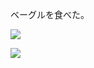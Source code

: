 ベーグルを食べた。

![](https://photos.apkas.net/medium/202301/20230120-130751.webp)

![](https://photos.apkas.net/medium/202301/20230120-131625.webp)
